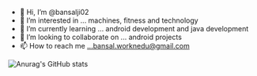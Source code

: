 - 👋 Hi, I’m @bansalji02
- 👀 I’m interested in ... machines, fitness and technology
- 🌱 I’m currently learning ... android development and java development 
- 💞️ I’m looking to collaborate on ... android projects
- 📫 How to reach me ...bansal.worknedu@gmail.com

<!---
bansalji02/bansalji02 is a ✨ special ✨ repository because its `README.md` (this file) appears on your GitHub profile.
You can click the Preview link to take a look at your changes.
--->

![Anurag's GitHub stats](https://github-readme-stats.vercel.app/api?username=bansalji02&show_icons=true&theme=tokyonight)



